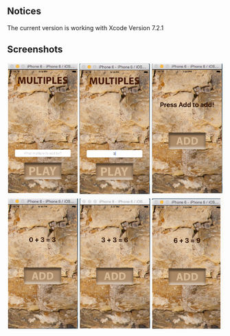 ## Notices
The current version is working with Xcode Version 7.2.1

## Screenshots
![Loading](../screenshots/multiples-ex_shots.png)

